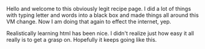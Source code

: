Hello and welcome to this obviously legit recipe page. I did a lot of things with typing letter and words into a black box and made things all around this VM change.  Now I am doing that again to effect the internet, yep. 

Realistically learning html has been nice. I didn't realize just how easy it all really is to get a grasp on. Hopefully it keeps going like this.